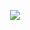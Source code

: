 <div align=center>
    
![](https://raw.githubusercontent.com/Heeeesung/Heeeesung/main/profile-summary-card-output/algolia/1-repos-per-language.svg)

</div>
